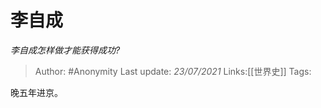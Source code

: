 # 李自成
*李自成怎样做才能获得成功?*

> Author: #Anonymity
> Last update: *23/07/2021* 
> Links:[[世界史]] 
> Tags:   

 
晚五年进京。



